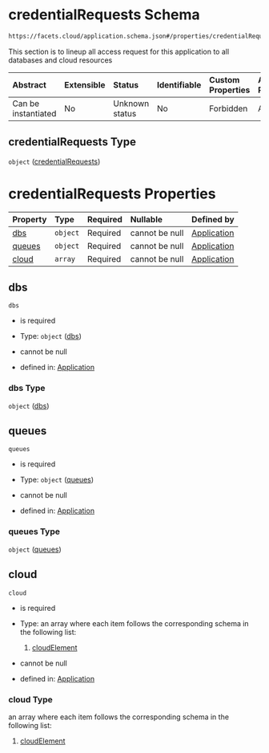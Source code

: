 # credentialRequests Schema

```txt
https://facets.cloud/application.schema.json#/properties/credentialRequests
```

This section is to lineup all access request for this application to all databases and cloud resources

| Abstract            | Extensible | Status         | Identifiable | Custom Properties | Additional Properties | Access Restrictions | Defined In                                                                                     |
| :------------------ | :--------- | :------------- | :----------- | :---------------- | :-------------------- | :------------------ | :--------------------------------------------------------------------------------------------- |
| Can be instantiated | No         | Unknown status | No           | Forbidden         | Allowed               | none                | [application.schema.json*](../../../assets/out/application.schema.json "open original schema") |

## credentialRequests Type

`object` ([credentialRequests](application-properties-credentialrequests.md))

# credentialRequests Properties

| Property          | Type     | Required | Nullable       | Defined by                                                                                                                                                                    |
| :---------------- | :------- | :------- | :------------- | :---------------------------------------------------------------------------------------------------------------------------------------------------------------------------- |
| [dbs](#dbs)       | `object` | Required | cannot be null | [Application](application-properties-credentialrequests-properties-dbs.md "https://facets.cloud/application.schema.json#/properties/credentialRequests/properties/dbs")       |
| [queues](#queues) | `object` | Required | cannot be null | [Application](application-properties-credentialrequests-properties-queues.md "https://facets.cloud/application.schema.json#/properties/credentialRequests/properties/queues") |
| [cloud](#cloud)   | `array`  | Required | cannot be null | [Application](application-properties-credentialrequests-properties-cloud.md "https://facets.cloud/application.schema.json#/properties/credentialRequests/properties/cloud")   |

## dbs



`dbs`

*   is required

*   Type: `object` ([dbs](application-properties-credentialrequests-properties-dbs.md))

*   cannot be null

*   defined in: [Application](application-properties-credentialrequests-properties-dbs.md "https://facets.cloud/application.schema.json#/properties/credentialRequests/properties/dbs")

### dbs Type

`object` ([dbs](application-properties-credentialrequests-properties-dbs.md))

## queues



`queues`

*   is required

*   Type: `object` ([queues](application-properties-credentialrequests-properties-queues.md))

*   cannot be null

*   defined in: [Application](application-properties-credentialrequests-properties-queues.md "https://facets.cloud/application.schema.json#/properties/credentialRequests/properties/queues")

### queues Type

`object` ([queues](application-properties-credentialrequests-properties-queues.md))

## cloud



`cloud`

*   is required

*   Type: an array where each item follows the corresponding schema in the following list:

    1.  [cloudElement](application-properties-credentialrequests-properties-cloud-items-cloudelement.md "check type definition")

*   cannot be null

*   defined in: [Application](application-properties-credentialrequests-properties-cloud.md "https://facets.cloud/application.schema.json#/properties/credentialRequests/properties/cloud")

### cloud Type

an array where each item follows the corresponding schema in the following list:

1.  [cloudElement](application-properties-credentialrequests-properties-cloud-items-cloudelement.md "check type definition")
